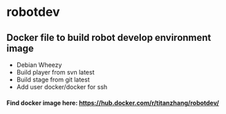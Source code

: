# robotdev
## Docker file to build robot develop environment image

* Debian Wheezy
* Build player from svn latest
* Build stage from git latest
* Add user docker/docker for ssh

#### Find docker image here: https://hub.docker.com/r/titanzhang/robotdev/
